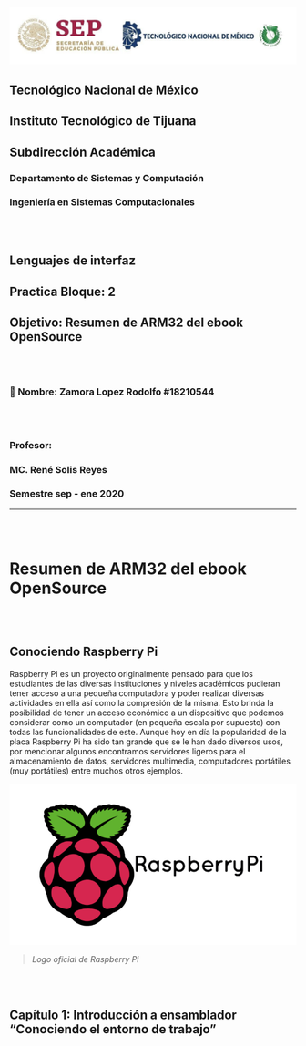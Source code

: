 ![](images/portadatcnm.png)

## Tecnológico Nacional de México
## Instituto Tecnológico de Tijuana
## Subdirección Académica

### Departamento de Sistemas y Computación
### Ingeniería en Sistemas Computacionales

<br></br>
## Lenguajes de interfaz 
## Practica Bloque:  2
## Objetivo: Resumen de ARM32 del ebook OpenSource 

<br></br>
### 📝 Nombre: Zamora Lopez Rodolfo #18210544
   
<br></br>
### Profesor:
### MC. René Solis Reyes
### Semestre sep - ene 2020
-----
<br></br>

# Resumen de ARM32 del ebook OpenSource

<br></br>

## Conociendo Raspberry Pi

Raspberry Pi es un proyecto originalmente pensado para que los estudiantes de las diversas instituciones y niveles académicos pudieran tener acceso a una pequeña computadora y poder realizar diversas actividades en ella así como la compresión de la misma. Esto brinda la posibilidad de tener un acceso económico a un dispositivo que podemos considerar como un computador (en pequeña escala por supuesto) con todas las funcionalidades de este.  Aunque hoy en día la popularidad de la placa Raspberry Pi ha sido tan grande que se le han dado diversos usos, por mencionar algunos encontramos servidores ligeros para el almacenamiento de datos, servidores multimedia, computadores portátiles (muy portátiles) entre muchos otros ejemplos.
  
<img src="images/raspberry_logo.png" alt="380" width="681"/>

> *Logo oficial de Raspberry Pi*

<br></br>

## Capítulo 1: Introducción a ensamblador “Conociendo el entorno de trabajo”
